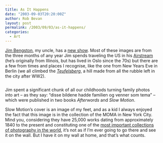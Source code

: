 ```yaml
---
title: As It Happens
date: "2003-09-03T20:20:00Z"
author: Rob Bevan
layout: post
permalink: /2003/09/03/as-it-happens/
categories:
  - Art
---
```

[Jim Bengston][1], my uncle, has a [new show][2]. Most of these images are from the three months of any year Jim spends traveling the US in his [Airstream][3] (he&#8217;s originally from Illinois, but has lived in Oslo since the 70s) but there are a few from times and places I recognise, like the one from New Years Eve in Berlin (we <span class="hilite">all</span> climbed the *[Teufelsberg][4]*, a hill made from <span class="hilite">all</span> the rubble left in the city after WW2).

<img class="photo"  src="http://robbevan.com/blog/wp-content/themes/robbevan/images/posts/slow-motion.jpg" alt="" />

Jim spent a significant chunk of <span class="hilite">all</span> our childhoods turning family photos into art &#8211; as they say: &#8220;disse bildene hadde familien og venner som tema&#8221; &#8211; which were published in two books *Afterwords* and *Slow Motion*.

Slow Motion&#8217;s cover is an image of my feet, and as a kid I always enjoyed the fact that this image is in the collection of the MOMA in New York City. Mind you, considering they have 25,000 works dating from approximately 1840 to the present and constituting one of the [most important collections of photography in the world][5], it&#8217;s not as if I&#8217;m ever going to go there and see it on the wall. But I have it on my wall at home, and that&#8217;s what counts.

 [1]: http://www.museumsnett.no/fotografimuseum/main_bengston1.html
 [2]: http://www.museumsnett.no/fotografimuseum/main_bengston_galleri.html
 [3]: http://www.airstream.com/
 [4]: http://www.drebert-online.de/foto/teufelsberg-2003/3
 [5]: http://www.moma.org/collection/depts/photography/index.html
